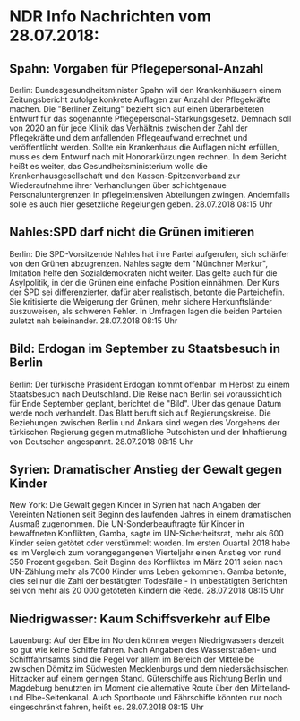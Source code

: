 # NDR Info Nachrichten vom 28.07.2018:


## Spahn: Vorgaben für Pflegepersonal-Anzahl
Berlin: Bundesgesundheitsminister Spahn will den Krankenhäusern einem Zeitungsbericht zufolge konkrete Auflagen zur Anzahl der Pflegekräfte machen. Die "Berliner Zeitung" bezieht sich auf einen überarbeiteten Entwurf für das sogenannte Pflegepersonal-Stärkungsgesetz. Demnach soll von 2020 an für jede Klinik das Verhältnis zwischen der Zahl der Pflegekräfte und dem anfallenden Pflegeaufwand errechnet und veröffentlicht werden. Sollte ein Krankenhaus die Auflagen nicht erfüllen, muss es dem Entwurf nach mit Honorarkürzungen rechnen. In dem Bericht heißt es weiter, das Gesundheitsministerium wolle die Krankenhausgesellschaft und den Kassen-Spitzenverband zur Wiederaufnahme ihrer Verhandlungen über schichtgenaue Personaluntergrenzen in pflegeintensiven Abteilungen zwingen. Andernfalls solle es auch hier gesetzliche Regelungen geben. 28.07.2018 08:15 Uhr 

## Nahles:SPD darf nicht die Grünen imitieren
Berlin: Die SPD-Vorsitzende Nahles hat ihre Partei aufgerufen, sich schärfer von den Grünen abzugrenzen. Nahles sagte dem "Münchner Merkur", Imitation helfe den Sozialdemokraten nicht weiter. Das gelte auch für die Asylpolitik, in der die Grünen eine einfache Position einnähmen. Der Kurs der SPD sei differenzierter, dafür aber realistisch, betonte die Parteichefin. Sie kritisierte die Weigerung der Grünen, mehr sichere Herkunftsländer auszuweisen, als schweren Fehler. In Umfragen lagen die beiden Parteien zuletzt nah beieinander. 28.07.2018 08:15 Uhr 

## Bild: Erdogan im September zu Staatsbesuch in Berlin
Berlin: Der türkische Präsident Erdogan kommt offenbar im Herbst zu einem Staatsbesuch nach Deutschland. Die Reise nach Berlin sei voraussichtlich für Ende September geplant, berichtet die "Bild". Über das genaue Datum werde noch verhandelt. Das Blatt beruft sich auf Regierungskreise. Die Beziehungen zwischen Berlin und Ankara sind wegen des Vorgehens der türkischen Regierung gegen mutmaßliche Putschisten und der Inhaftierung von Deutschen angespannt. 28.07.2018 08:15 Uhr 

## Syrien: Dramatischer Anstieg der Gewalt gegen Kinder
New York: Die Gewalt gegen Kinder in Syrien hat nach Angaben der Vereinten Nationen seit Beginn des laufenden Jahres in einem dramatischen Ausmaß zugenommen. Die UN-Sonderbeauftragte für Kinder in bewaffneten Konflikten, Gamba, sagte im UN-Sicherheitsrat, mehr als 600 Kinder seien getötet oder verstümmelt worden. Im ersten Quartal 2018 habe es im Vergleich zum vorangegangenen Vierteljahr einen Anstieg von rund 350 Prozent gegeben. Seit Beginn des Konfliktes im März 2011 seien nach UN-Zählung mehr als 7000 Kinder ums Leben gekommen. Gamba betonte, dies sei nur die Zahl der bestätigten Todesfälle - in unbestätigten Berichten sei von mehr als 20 000 getöteten Kindern die Rede. 28.07.2018 08:15 Uhr 

## Niedrigwasser: Kaum Schiffsverkehr auf Elbe
Lauenburg: Auf der Elbe im Norden können wegen Niedrigwassers derzeit so gut wie keine Schiffe fahren. Nach Angaben des Wasserstraßen- und Schifffahrtsamts sind die Pegel vor allem im Bereich der Mittelelbe zwischen Dömitz im Südwesten Mecklenburgs und dem niedersächsischen Hitzacker auf einem geringen Stand. Güterschiffe aus Richtung Berlin und Magdeburg benutzten im Moment die alternative Route über den Mittelland- und Elbe-Seitenkanal. Auch Sportboote und Fährschiffe könnten nur noch eingeschränkt fahren, heißt es. 28.07.2018 08:15 Uhr 
